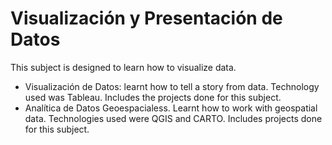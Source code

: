 # Visualización y Presentación de Datos

This subject is designed to learn how to visualize data.

- Visualización de Datos: learnt how to tell a story from data. Technology used was Tableau. Includes the projects done for this subject.
- Analítica de Datos Geoespacialess. Learnt how to work with geospatial data. Technologies used were QGIS and CARTO. Includes projects done for this subject.